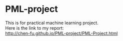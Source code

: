 # PML-project
This is for practical machine learning project.     
Here is the link to my report:    
http://chen-fu.github.io/PML-project/PML-Project.html
